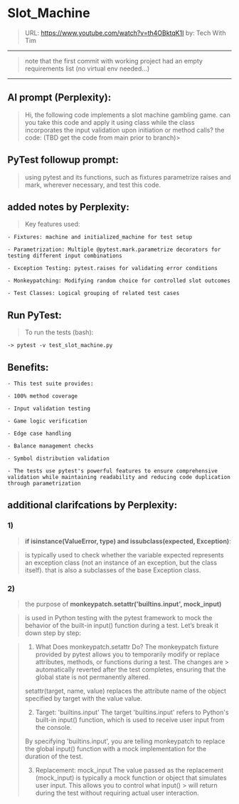 # Slot_Machine

> URL: https://www.youtube.com/watch?v=th4OBktqK1I
> by: Tech With Tim
-----------------------------------------------------------------
> note that the first commit with working project had an empty requirements list (no virtual env needed...)
-----------------------------------------------------------------


## AI prompt (Perplexity):
> Hi, the following code implements a slot machine gambling game. can you take this code and apply it using class while the class incorporates the input validation upon initiation or method calls?
> the code:  (TBD get the code from main prior to branch)> 

## PyTest followup prompt:
> using pytest and its functions, such as fixtures parametrize raises and mark, wherever necessary, and test this code.



## added notes by Perplexity:

> Key features used:
> 
	- Fixtures: machine and initialized_machine for test setup

	- Parametrization: Multiple @pytest.mark.parametrize decorators for testing different input combinations

	- Exception Testing: pytest.raises for validating error conditions

	- Monkeypatching: Modifying random choice for controlled slot outcomes

	- Test Classes: Logical grouping of related test cases
 

## Run PyTest:
> To run the tests (bash):
 
	-> pytest -v test_slot_machine.py


## Benefits:

	- This test suite provides:

	- 100% method coverage

	- Input validation testing

	- Game logic verification

	- Edge case handling

	- Balance management checks

	- Symbol distribution validation

	- The tests use pytest's powerful features to ensure comprehensive validation while maintaining readability and reducing code duplication through parametrization



## additional clarifcations by Perplexity:

### 1)
> **if isinstance(ValueError, type) and issubclass(expected, Exception)**:

> is typically used to check whether the variable expected represents an exception class (not an instance of an exception, but the class itself).
> that is also a subclasses of the base Exception class.

### 2)
> the purpose of **monkeypatch.setattr('builtins.input', mock_input)**
 
> is used in Python testing with the pytest framework to mock the behavior of the built-in input() function during a test. Let’s break it down step by step:

> 1. What Does monkeypatch.setattr Do?
> The monkeypatch fixture provided by pytest allows you to temporarily modify or replace attributes, methods, or functions during a test. The changes are > automatically reverted after the test completes, ensuring that the global state is not permanently altered.
> 
> setattr(target, name, value) replaces the attribute name of the object specified by target with the value value.
> 
> 2. Target: 'builtins.input'
> The target 'builtins.input' refers to Python's built-in input() function, which is used to receive user input from the console.
> 
> By specifying 'builtins.input', you are telling monkeypatch to replace the global input() function with a mock implementation for the duration of the test.
> 
> 3. Replacement: mock_input
> The value passed as the replacement (mock_input) is typically a mock function or object that simulates user input. This allows you to control what input() > will return during the test without requiring actual user interaction.


